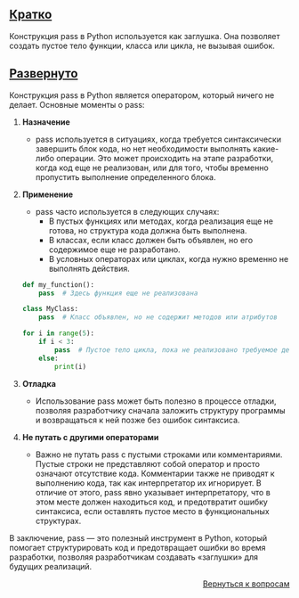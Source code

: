 ## <u>Кратко</u>

Конструкция pass в Python используется как заглушка. Она позволяет создать пустое тело функции, класса или цикла, не
вызывая ошибок.

## <u>Развернуто</u>

Конструкция pass в Python является оператором, который ничего не делает. Основные моменты о pass:

1. **Назначение**
    - pass используется в ситуациях, когда требуется синтаксически завершить блок кода, но нет необходимости выполнять
      какие-либо операции. Это может происходить на этапе разработки, когда код еще не реализован, или для того,
      чтобы временно пропустить выполнение определенного блока.

2. **Применение**
    - pass часто используется в следующих случаях:
        - В пустых функциях или методах, когда реализация еще не готова, но структура кода должна быть выполнена.
        - В классах, если класс должен быть объявлен, но его содержимое еще не разработано.
        - В условных операторах или циклах, когда нужно временно не выполнять действия.
    ```python
    def my_function():
        pass  # Здесь функция еще не реализована

    class MyClass:
        pass  # Класс объявлен, но не содержит методов или атрибутов

    for i in range(5):
        if i < 3:
            pass  # Пустое тело цикла, пока не реализовано требуемое действие
        else:
            print(i)
    ```

3. **Отладка**
    - Использование pass может быть полезно в процессе отладки, позволяя разработчику сначала заложить структуру
      программы и возвращаться к ней позже без ошибок синтаксиса.

4. **Не путать с другими операторами**
    - Важно не путать pass с пустыми строками или комментариями. Пустые строки не представляют собой оператор и просто
      означают отсутствие кода. Комментарии также не приводят к выполнению кода, так как интерпретатор их игнорирует.
      В отличие от этого, pass явно указывает интерпретатору, что в этом месте должен находиться код, и предотвратит
      ошибку синтаксиса, если оставлять пустое место в функциональных структурах.

В заключение, pass — это полезный инструмент в Python, который помогает структурировать код и предотвращает ошибки во
время разработки, позволяя разработчикам создавать «заглушки» для будущих реализаций.

<div align="right">

[Вернуться к вопросам](../Вопросы.md)

</div>
